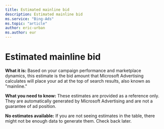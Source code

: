 ```yaml
---
title: Estimated mainline bid
description: Estimated mainline bid
ms.service: "Bing-Ads"
ms.topic: "article"
author: eric-urban
ms.author: eur
---
```


# Estimated mainline bid

**What it is:**      Based on your campaign performance and marketplace dynamics, this estimate is the bid amount that Microsoft Advertising calculates will place your ad at the top of search results, also known as "mainline."

**What you need to know:**      These estimates are provided as a reference only. They are automatically generated by Microsoft Advertising and are not a guarantee of ad position.

**No estimates available:**      If you are not seeing estimates in the table, there might not be enough data to generate them. Check back later.


